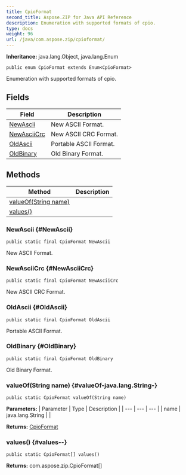 ```yaml
---
title: CpioFormat
second_title: Aspose.ZIP for Java API Reference
description: Enumeration with supported formats of cpio.
type: docs
weight: 96
url: /java/com.aspose.zip/cpioformat/
---
```


**Inheritance:**
java.lang.Object, java.lang.Enum
```
public enum CpioFormat extends Enum<CpioFormat>
```

Enumeration with supported formats of cpio.
## Fields

| Field | Description |
| --- | --- |
| [NewAscii](#NewAscii) | New ASCII Format. |
| [NewAsciiCrc](#NewAsciiCrc) | New ASCII CRC Format. |
| [OldAscii](#OldAscii) | Portable ASCII Format. |
| [OldBinary](#OldBinary) | Old Binary Format. |
## Methods

| Method | Description |
| --- | --- |
| [valueOf(String name)](#valueOf-java.lang.String-) |  |
| [values()](#values--) |  |
### NewAscii {#NewAscii}
```
public static final CpioFormat NewAscii
```


New ASCII Format.

### NewAsciiCrc {#NewAsciiCrc}
```
public static final CpioFormat NewAsciiCrc
```


New ASCII CRC Format.

### OldAscii {#OldAscii}
```
public static final CpioFormat OldAscii
```


Portable ASCII Format.

### OldBinary {#OldBinary}
```
public static final CpioFormat OldBinary
```


Old Binary Format.

### valueOf(String name) {#valueOf-java.lang.String-}
```
public static CpioFormat valueOf(String name)
```




**Parameters:**
| Parameter | Type | Description |
| --- | --- | --- |
| name | java.lang.String |  |

**Returns:**
[CpioFormat](../../com.aspose.zip/cpioformat)
### values() {#values--}
```
public static CpioFormat[] values()
```




**Returns:**
com.aspose.zip.CpioFormat[]
